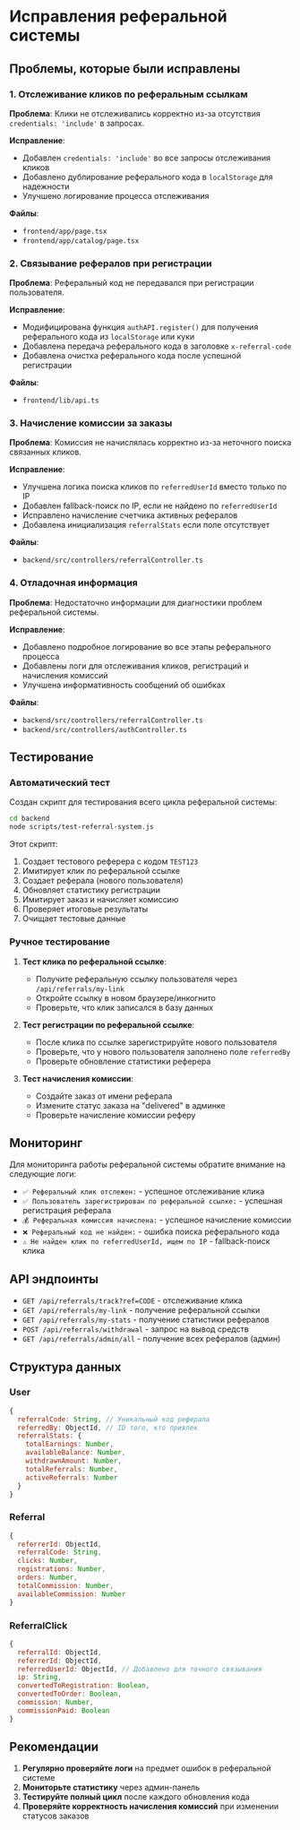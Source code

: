 # Исправления реферальной системы

## Проблемы, которые были исправлены

### 1. Отслеживание кликов по реферальным ссылкам
**Проблема**: Клики не отслеживались корректно из-за отсутствия `credentials: 'include'` в запросах.

**Исправление**:
- Добавлен `credentials: 'include'` во все запросы отслеживания кликов
- Добавлено дублирование реферального кода в `localStorage` для надежности
- Улучшено логирование процесса отслеживания

**Файлы**: 
- `frontend/app/page.tsx`
- `frontend/app/catalog/page.tsx`

### 2. Связывание рефералов при регистрации
**Проблема**: Реферальный код не передавался при регистрации пользователя.

**Исправление**:
- Модифицирована функция `authAPI.register()` для получения реферального кода из `localStorage` или куки
- Добавлена передача реферального кода в заголовке `x-referral-code`
- Добавлена очистка реферального кода после успешной регистрации

**Файлы**: 
- `frontend/lib/api.ts`

### 3. Начисление комиссии за заказы
**Проблема**: Комиссия не начислялась корректно из-за неточного поиска связанных кликов.

**Исправление**:
- Улучшена логика поиска кликов по `referredUserId` вместо только по IP
- Добавлен fallback-поиск по IP, если не найдено по `referredUserId`
- Исправлено начисление счетчика активных рефералов
- Добавлена инициализация `referralStats` если поле отсутствует

**Файлы**: 
- `backend/src/controllers/referralController.ts`

### 4. Отладочная информация
**Проблема**: Недостаточно информации для диагностики проблем реферальной системы.

**Исправление**:
- Добавлено подробное логирование во все этапы реферального процесса
- Добавлены логи для отслеживания кликов, регистраций и начисления комиссий
- Улучшена информативность сообщений об ошибках

**Файлы**: 
- `backend/src/controllers/referralController.ts`
- `backend/src/controllers/authController.ts`

## Тестирование

### Автоматический тест
Создан скрипт для тестирования всего цикла реферальной системы:

```bash
cd backend
node scripts/test-referral-system.js
```

Этот скрипт:
1. Создает тестового реферера с кодом `TEST123`
2. Имитирует клик по реферальной ссылке
3. Создает реферала (нового пользователя)
4. Обновляет статистику регистрации
5. Имитирует заказ и начисляет комиссию
6. Проверяет итоговые результаты
7. Очищает тестовые данные

### Ручное тестирование

1. **Тест клика по реферальной ссылке**:
   - Получите реферальную ссылку пользователя через `/api/referrals/my-link`
   - Откройте ссылку в новом браузере/инкогнито
   - Проверьте, что клик записался в базу данных

2. **Тест регистрации по реферальной ссылке**:
   - После клика по ссылке зарегистрируйте нового пользователя
   - Проверьте, что у нового пользователя заполнено поле `referredBy`
   - Проверьте обновление статистики реферера

3. **Тест начисления комиссии**:
   - Создайте заказ от имени реферала
   - Измените статус заказа на "delivered" в админке
   - Проверьте начисление комиссии реферу

## Мониторинг

Для мониторинга работы реферальной системы обратите внимание на следующие логи:

- `✅ Реферальный клик отслежен:` - успешное отслеживание клика
- `✅ Пользователь зарегистрирован по реферальной ссылке:` - успешная регистрация реферала
- `💰 Реферальная комиссия начислена:` - успешное начисление комиссии
- `❌ Реферальный код не найден:` - ошибка поиска реферального кода
- `⚠️ Не найден клик по referredUserId, ищем по IP` - fallback-поиск клика

## API эндпоинты

- `GET /api/referrals/track?ref=CODE` - отслеживание клика
- `GET /api/referrals/my-link` - получение реферальной ссылки
- `GET /api/referrals/my-stats` - получение статистики рефералов
- `POST /api/referrals/withdrawal` - запрос на вывод средств
- `GET /api/referrals/admin/all` - получение всех рефералов (админ)

## Структура данных

### User
```javascript
{
  referralCode: String, // Уникальный код реферала
  referredBy: ObjectId, // ID того, кто привлек
  referralStats: {
    totalEarnings: Number,
    availableBalance: Number,
    withdrawnAmount: Number,
    totalReferrals: Number,
    activeReferrals: Number
  }
}
```

### Referral
```javascript
{
  referrerId: ObjectId,
  referralCode: String,
  clicks: Number,
  registrations: Number,
  orders: Number,
  totalCommission: Number,
  availableCommission: Number
}
```

### ReferralClick
```javascript
{
  referralId: ObjectId,
  referrerId: ObjectId,
  referredUserId: ObjectId, // Добавлено для точного связывания
  ip: String,
  convertedToRegistration: Boolean,
  convertedToOrder: Boolean,
  commission: Number,
  commissionPaid: Boolean
}
```

## Рекомендации

1. **Регулярно проверяйте логи** на предмет ошибок в реферальной системе
2. **Мониторьте статистику** через админ-панель
3. **Тестируйте полный цикл** после каждого обновления кода
4. **Проверяйте корректность начисления комиссий** при изменении статусов заказов 